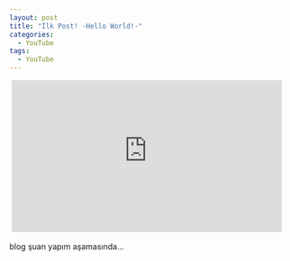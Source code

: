 ```yaml
---
layout: post
title: "İlk Post! -Hello World!-"
categories:
  - YouTube
tags:
  - YouTube
---
```


<div class="embed-responsive embed-responsive-16by9">
  <iframe width="480" height="270" src="https://www.youtube-nocookie.com/embed/yNO1RJykTwY?controls=0&amp;" frameborder="0" allowfullscreen></iframe>
</div>

blog şuan yapım aşamasında... 

